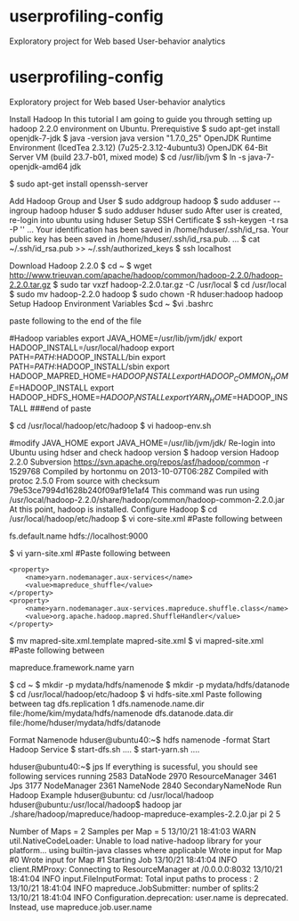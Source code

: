 userprofiling-config
====================

Exploratory project for Web based User-behavior analytics

userprofiling-config
====================

Exploratory project for Web based User-behavior analytics

Install Hadoop
In this tutorial I am going to guide you through setting up hadoop 2.2.0 environment on Ubuntu.
Prerequistive
$ sudo apt-get install openjdk-7-jdk
$ java -version
java version "1.7.0_25"
OpenJDK Runtime Environment (IcedTea 2.3.12) (7u25-2.3.12-4ubuntu3)
OpenJDK 64-Bit Server VM (build 23.7-b01, mixed mode)
$ cd /usr/lib/jvm
$ ln -s java-7-openjdk-amd64 jdk

$ sudo apt-get install openssh-server

Add Hadoop Group and User
$ sudo addgroup hadoop
$ sudo adduser --ingroup hadoop hduser
$ sudo adduser hduser sudo
After user is created, re-login into ubuntu using hduser
Setup SSH Certificate
$ ssh-keygen -t rsa -P ''
...
Your identification has been saved in /home/hduser/.ssh/id_rsa.
Your public key has been saved in /home/hduser/.ssh/id_rsa.pub.
...
$ cat ~/.ssh/id_rsa.pub >> ~/.ssh/authorized_keys
$ ssh localhost

Download Hadoop 2.2.0
$ cd ~
$ wget http://www.trieuvan.com/apache/hadoop/common/hadoop-2.2.0/hadoop-2.2.0.tar.gz
$ sudo tar vxzf hadoop-2.2.0.tar.gz -C /usr/local
$ cd /usr/local
$ sudo mv hadoop-2.2.0 hadoop
$ sudo chown -R hduser:hadoop hadoop
Setup Hadoop Environment Variables
$cd ~
$vi .bashrc

paste following to the end of the file 

#Hadoop variables
export JAVA_HOME=/usr/lib/jvm/jdk/
export HADOOP_INSTALL=/usr/local/hadoop
export PATH=$PATH:$HADOOP_INSTALL/bin
export PATH=$PATH:$HADOOP_INSTALL/sbin
export HADOOP_MAPRED_HOME=$HADOOP_INSTALL
export HADOOP_COMMON_HOME=$HADOOP_INSTALL
export HADOOP_HDFS_HOME=$HADOOP_INSTALL
export YARN_HOME=$HADOOP_INSTALL
###end of paste

$ cd /usr/local/hadoop/etc/hadoop
$ vi hadoop-env.sh

#modify JAVA_HOME
export JAVA_HOME=/usr/lib/jvm/jdk/
Re-login into Ubuntu using hdser and check hadoop version
$ hadoop version
Hadoop 2.2.0
Subversion https://svn.apache.org/repos/asf/hadoop/common -r 1529768
Compiled by hortonmu on 2013-10-07T06:28Z
Compiled with protoc 2.5.0
From source with checksum 79e53ce7994d1628b240f09af91e1af4
This command was run using /usr/local/hadoop-2.2.0/share/hadoop/common/hadoop-common-2.2.0.jar
At this point, hadoop is installed.
Configure Hadoop
$ cd /usr/local/hadoop/etc/hadoop
$ vi core-site.xml
#Paste following between <configuration>

<configuration>
    <property>
        <name>fs.default.name</name>
        <value>hdfs://localhost:9000</value>
    </property>
</configuration>


$ vi yarn-site.xml
#Paste following between <configuration>


<configuration>

<!-- Site specific YARN configuration properties -->

    <property>
        <name>yarn.nodemanager.aux-services</name>
        <value>mapreduce_shuffle</value>
    </property>
    <property>
        <name>yarn.nodemanager.aux-services.mapreduce.shuffle.class</name>
        <value>org.apache.hadoop.mapred.ShuffleHandler</value>
    </property>
</configuration>


$ mv mapred-site.xml.template mapred-site.xml
$ vi mapred-site.xml
#Paste following between <configuration>

<configuration>
  <property>
    <name>mapreduce.framework.name</name>
    <value>yarn</value>
  </property>
</configuration>


$ cd ~
$ mkdir -p mydata/hdfs/namenode
$ mkdir -p mydata/hdfs/datanode
$ cd /usr/local/hadoop/etc/hadoop
$ vi hdfs-site.xml
Paste following between <configuration> tag
<configuration>
<property>
    <name>dfs.replication</name>
    <value>1</value>
</property>
<property>
    <name>dfs.namenode.name.dir</name>
    <value>file:/home/kim/mydata/hdfs/namenode</value>
</property>
<property>
    <name>dfs.datanode.data.dir</name>
    <value>file:/home/hduser/mydata/hdfs/datanode</value>
</property>
</configuration>
 

Format Namenode
hduser@ubuntu40:~$ hdfs namenode -format
Start Hadoop Service
$ start-dfs.sh
....
$ start-yarn.sh
....

hduser@ubuntu40:~$ jps
If everything is sucessful, you should see following services running
2583 DataNode
2970 ResourceManager
3461 Jps
3177 NodeManager
2361 NameNode
2840 SecondaryNameNode
Run Hadoop Example
hduser@ubuntu: cd /usr/local/hadoop
hduser@ubuntu:/usr/local/hadoop$ hadoop jar ./share/hadoop/mapreduce/hadoop-mapreduce-examples-2.2.0.jar pi 2 5

Number of Maps  = 2
Samples per Map = 5
13/10/21 18:41:03 WARN util.NativeCodeLoader: Unable to load native-hadoop library for your platform... using builtin-java classes where applicable
Wrote input for Map #0
Wrote input for Map #1
Starting Job
13/10/21 18:41:04 INFO client.RMProxy: Connecting to ResourceManager at /0.0.0.0:8032
13/10/21 18:41:04 INFO input.FileInputFormat: Total input paths to process : 2
13/10/21 18:41:04 INFO mapreduce.JobSubmitter: number of splits:2
13/10/21 18:41:04 INFO Configuration.deprecation: user.name is deprecated. Instead, use mapreduce.job.user.name
